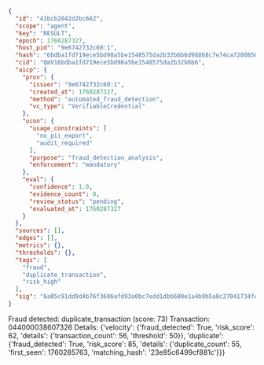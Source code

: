 ```json
{
  "id": "41bcb2042d2bc662",
  "scope": "agent",
  "key": "RESULT",
  "epoch": 1760287327,
  "host_pid": "9e6742732c60:1",
  "hash": "6bdba1fd719ece5bd98a5be1548575da2b32b6b6d98868c7e74ca7280850ea77",
  "cid": "QmV16bdba1fd719ece5bd98a5be1548575da2b32b6b6",
  "aicp": {
    "prov": {
      "issuer": "9e6742732c60:1",
      "created_at": 1760287327,
      "method": "automated_fraud_detection",
      "vc_type": "VerifiableCredential"
    },
    "ucon": {
      "usage_constraints": [
        "no_pii_export",
        "audit_required"
      ],
      "purpose": "fraud_detection_analysis",
      "enforcement": "mandatory"
    },
    "eval": {
      "confidence": 1.0,
      "evidence_count": 0,
      "review_status": "pending",
      "evaluated_at": 1760287327
    }
  },
  "sources": [],
  "edges": [],
  "metrics": {},
  "thresholds": {},
  "tags": [
    "fraud",
    "duplicate_transaction",
    "risk_high"
  ],
  "sig": "6a05c91dd9d4b76f3686afd93a0bc7edd1dbb680e1a4b9b5a8c27041734fe5de"
}
```

Fraud detected: duplicate_transaction (score: 73)
Transaction: 044000038607326
Details: {'velocity': {'fraud_detected': True, 'risk_score': 62, 'details': {'transaction_count': 56, 'threshold': 50}}, 'duplicate': {'fraud_detected': True, 'risk_score': 85, 'details': {'duplicate_count': 55, 'first_seen': 1760285763, 'matching_hash': '23e85c6499cf881c'}}}